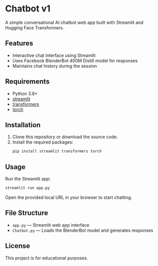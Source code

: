 # Chatbot v1

A simple conversational AI chatbot web app built with Streamlit and Hugging Face Transformers.

## Features

- Interactive chat interface using Streamlit
- Uses Facebook BlenderBot 400M Distill model for responses
- Maintains chat history during the session

## Requirements

- Python 3.8+
- [streamlit](https://streamlit.io/)
- [transformers](https://huggingface.co/transformers/)
- [torch](https://pytorch.org/)

## Installation

1. Clone this repository or download the source code.
2. Install the required packages:
    ```sh
    pip install streamlit transformers torch
    ```

## Usage

Run the Streamlit app:

```sh
streamlit run app.py
```

Open the provided local URL in your browser to start chatting.

## File Structure

- `app.py` — Streamlit web app interface
- `Chatbot.py` — Loads the BlenderBot model and generates responses

## License

This project is for educational purposes.